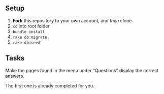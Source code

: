 ## Setup

 1. **Fork** this repository to your own account, and *then* clone
 1. `cd` into root folder
 1. `bundle install`
 1. `rake db:migrate`
 1. `rake db:seed`

## Tasks

Make the pages found in the menu under "Questions" display the correct answers.

The first one is already completed for you.

